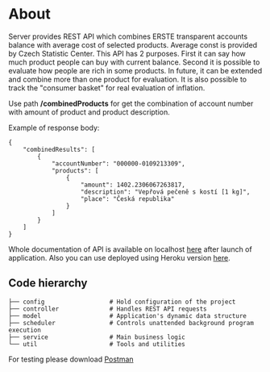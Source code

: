 # About
Server provides REST API which combines ERSTE transparent accounts balance with average cost of selected products.
Average const is provided by Czech Statistic Center. This API has 2 purposes. 
First it can say how much product people can buy with current balance.
Second it is possible to evaluate how people are rich in some products. 
In future, it can be extended and combine more than one product for evaluation.
It is also possible to track the "consumer basket" for real evaluation of inflation.

Use path **/combinedProducts** for get the combination of account number with amount of product and product description.

Example of response body:

    {
        "combinedResults": [
            {
                "accountNumber": "000000-0109213309",
                "products": [
                    {
                        "amount": 1402.2306067263817,
                        "description": "Vepřová pečeně s kostí [1 kg]",
                        "place": "Česká republika"
                    }
                ]
            }
        ]
    }
    
Whole documentation of API is available on localhost [here](http://localhost:8080/swagger-ui.html) after launch of application.
Also you can use deployed using Heroku version [here](https://erste-api-consumer.herokuapp.com/swagger-ui/index.html?configUrl=/api-docs/swagger-config#/).
    
## Code hierarchy

    ├── config                  # Hold configuration of the project
    ├── controller              # Handles REST API requests
    ├── model                   # Application's dynamic data structure
    ├── scheduler               # Controls unattended background program execution
    ├── service                 # Main business logic
    └── util                    # Tools and utilities
    
    
For testing please download [Postman](https://www.postman.com/downloads/)
